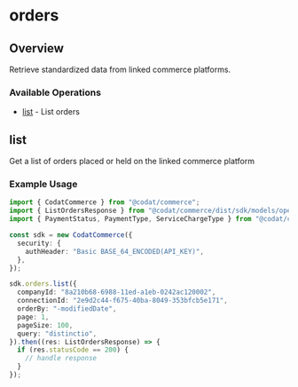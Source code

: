# orders

## Overview

Retrieve standardized data from linked commerce platforms.

### Available Operations

* [list](#list) - List orders

## list

Get a list of orders placed or held on the linked commerce platform

### Example Usage

```typescript
import { CodatCommerce } from "@codat/commerce";
import { ListOrdersResponse } from "@codat/commerce/dist/sdk/models/operations";
import { PaymentStatus, PaymentType, ServiceChargeType } from "@codat/commerce/dist/sdk/models/shared";

const sdk = new CodatCommerce({
  security: {
    authHeader: "Basic BASE_64_ENCODED(API_KEY)",
  },
});

sdk.orders.list({
  companyId: "8a210b68-6988-11ed-a1eb-0242ac120002",
  connectionId: "2e9d2c44-f675-40ba-8049-353bfcb5e171",
  orderBy: "-modifiedDate",
  page: 1,
  pageSize: 100,
  query: "distinctio",
}).then((res: ListOrdersResponse) => {
  if (res.statusCode == 200) {
    // handle response
  }
});
```
